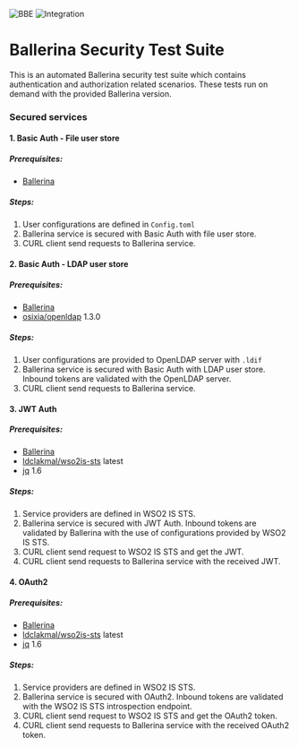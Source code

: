 ![BBE](https://github.com/ldclakmal/ballerina-security/workflows/BBE/badge.svg)
![Integration](https://github.com/ldclakmal/ballerina-security/workflows/Integration/badge.svg)

# Ballerina Security Test Suite

This is an automated Ballerina security test suite which contains authentication and authorization related scenarios. These tests run on demand with the provided Ballerina version.

### Secured services

#### 1. Basic Auth - File user store

##### Prerequisites:
- [Ballerina](https://ballerina.io/downloads/)

##### Steps:
1. User configurations are defined in `Config.toml`
2. Ballerina service is secured with Basic Auth with file user store.
3. CURL client send requests to Ballerina service.

#### 2. Basic Auth - LDAP user store

##### Prerequisites:
- [Ballerina](https://ballerina.io/downloads/)
- [osixia/openldap](https://hub.docker.com/r/osixia/openldap) 1.3.0

##### Steps:
1. User configurations are provided to OpenLDAP server with `.ldif`
2. Ballerina service is secured with Basic Auth with LDAP user store. Inbound tokens are validated with the OpenLDAP server.
3. CURL client send requests to Ballerina service.
    
#### 3. JWT Auth

##### Prerequisites:
- [Ballerina](https://ballerina.io/downloads/)
- [ldclakmal/wso2is-sts](https://hub.docker.com/r/ldclakmal/wso2is-sts) latest
- [jq](https://stedolan.github.io/jq/) 1.6

##### Steps:
1. Service providers are defined in WSO2 IS STS.
2. Ballerina service is secured with JWT Auth. Inbound tokens are validated by Ballerina with the use of configurations
 provided by WSO2 IS STS.
3. CURL client send request to WSO2 IS STS and get the JWT.
4. CURL client send requests to Ballerina service with the received JWT.

#### 4. OAuth2

##### Prerequisites:
- [Ballerina](https://ballerina.io/downloads/)
- [ldclakmal/wso2is-sts](https://hub.docker.com/r/ldclakmal/wso2is-sts) latest
- [jq](https://stedolan.github.io/jq/) 1.6

##### Steps:
1. Service providers are defined in WSO2 IS STS.
2. Ballerina service is secured with OAuth2. Inbound tokens are validated with the WSO2 IS STS introspection endpoint.
3. CURL client send request to WSO2 IS STS and get the OAuth2 token.
4. CURL client send requests to Ballerina service with the received OAuth2 token.
